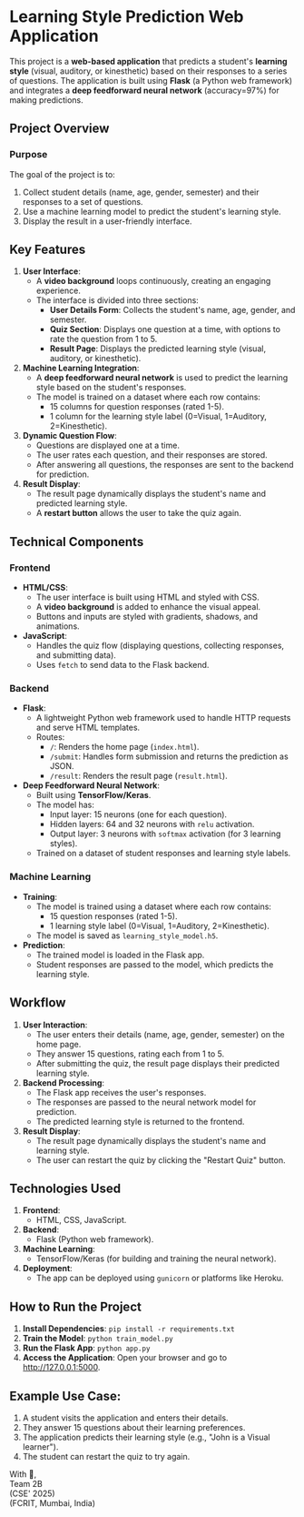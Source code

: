 # Learning Style Prediction Web Application
This project is a **web-based application** that predicts a student's **learning style** (visual, auditory, or kinesthetic) based on their responses to a series of questions. The application is built using **Flask** (a Python web framework) and integrates a **deep feedforward neural network** (accuracy=97%) for making predictions.

## Project Overview
### Purpose
The goal of the project is to:
1. Collect student details (name, age, gender, semester) and their responses to a set of questions.
2. Use a machine learning model to predict the student's learning style.
3. Display the result in a user-friendly interface.

## Key Features
1. **User Interface**:
   - A **video background** loops continuously, creating an engaging experience.
   - The interface is divided into three sections:
     - **User Details Form**: Collects the student's name, age, gender, and semester.
     - **Quiz Section**: Displays one question at a time, with options to rate the question from 1 to 5.
     - **Result Page**: Displays the predicted learning style (visual, auditory, or kinesthetic).
2. **Machine Learning Integration**:
   - A **deep feedforward neural network** is used to predict the learning style based on the student's responses.
   - The model is trained on a dataset where each row contains:
     - 15 columns for question responses (rated 1-5).
     - 1 column for the learning style label (0=Visual, 1=Auditory, 2=Kinesthetic).
3. **Dynamic Question Flow**:
   - Questions are displayed one at a time.
   - The user rates each question, and their responses are stored.
   - After answering all questions, the responses are sent to the backend for prediction.
4. **Result Display**:
   - The result page dynamically displays the student's name and predicted learning style.
   - A **restart button** allows the user to take the quiz again.

## Technical Components
### Frontend
- **HTML/CSS**:
  - The user interface is built using HTML and styled with CSS.
  - A **video background** is added to enhance the visual appeal.
  - Buttons and inputs are styled with gradients, shadows, and animations.
- **JavaScript**:
  - Handles the quiz flow (displaying questions, collecting responses, and submitting data).
  - Uses `fetch` to send data to the Flask backend.

### Backend
- **Flask**:
  - A lightweight Python web framework used to handle HTTP requests and serve HTML templates.
  - Routes:
    - `/`: Renders the home page (`index.html`).
    - `/submit`: Handles form submission and returns the prediction as JSON.
    - `/result`: Renders the result page (`result.html`).
- **Deep Feedforward Neural Network**:
  - Built using **TensorFlow/Keras**.
  - The model has:
    - Input layer: 15 neurons (one for each question).
    - Hidden layers: 64 and 32 neurons with `relu` activation.
    - Output layer: 3 neurons with `softmax` activation (for 3 learning styles).
  - Trained on a dataset of student responses and learning style labels.

### Machine Learning
- **Training**:
  - The model is trained using a dataset where each row contains:
    - 15 question responses (rated 1-5).
    - 1 learning style label (0=Visual, 1=Auditory, 2=Kinesthetic).
  - The model is saved as `learning_style_model.h5`.
- **Prediction**:
  - The trained model is loaded in the Flask app.
  - Student responses are passed to the model, which predicts the learning style.

## Workflow
1. **User Interaction**:
   - The user enters their details (name, age, gender, semester) on the home page.
   - They answer 15 questions, rating each from 1 to 5.
   - After submitting the quiz, the result page displays their predicted learning style.
2. **Backend Processing**:
   - The Flask app receives the user's responses.
   - The responses are passed to the neural network model for prediction.
   - The predicted learning style is returned to the frontend.
3. **Result Display**:
   - The result page dynamically displays the student's name and learning style.
   - The user can restart the quiz by clicking the "Restart Quiz" button.

## Technologies Used
1. **Frontend**:
   - HTML, CSS, JavaScript.
2. **Backend**:
   - Flask (Python web framework).
3. **Machine Learning**:
   - TensorFlow/Keras (for building and training the neural network).
4. **Deployment**:
   - The app can be deployed using `gunicorn` or platforms like Heroku.

## How to Run the Project
1. **Install Dependencies**:
   ```pip install -r requirements.txt```
2. **Train the Model**:
```python train_model.py```
3. **Run the Flask App**:
```python app.py```
4. **Access the Application**:
Open your browser and go to http://127.0.0.1:5000.

## Example Use Case:
1. A student visits the application and enters their details.
2. They answer 15 questions about their learning preferences.
3. The application predicts their learning style (e.g., "John is a Visual learner").
4. The student can restart the quiz to try again.


With 💖,  
Team 2B  
(CSE' 2025)  
(FCRIT, Mumbai, India)
